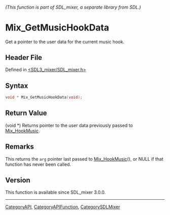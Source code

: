 ###### (This function is part of SDL_mixer, a separate library from SDL.)
# Mix_GetMusicHookData

Get a pointer to the user data for the current music hook.

## Header File

Defined in [<SDL3_mixer/SDL_mixer.h>](https://github.com/libsdl-org/SDL_mixer/blob/main/include/SDL3_mixer/SDL_mixer.h)

## Syntax

```c
void * Mix_GetMusicHookData(void);
```

## Return Value

(void *) Returns pointer to the user data previously passed to
[Mix_HookMusic](Mix_HookMusic).

## Remarks

This returns the `arg` pointer last passed to
[Mix_HookMusic](Mix_HookMusic)(), or NULL if that function has never been
called.

## Version

This function is available since SDL_mixer 3.0.0.

----
[CategoryAPI](CategoryAPI), [CategoryAPIFunction](CategoryAPIFunction), [CategorySDLMixer](CategorySDLMixer)

